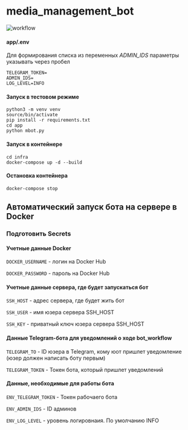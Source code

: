 # media_management_bot

![workflow](https://github.com/cianoid/media_management_bot/actions/workflows/bot_workflow.yml/badge.svg)


#### app/.env

Для формирования списка из переменных *ADMIN_IDS* параметры указывать через пробел 

```
TELEGRAM_TOKEN=
ADMIN_IDS=
LOG_LEVEL=INFO
```


#### Запуск в тестовом режиме

```
python3 -m venv venv
source/bin/activate
pip install -r requirements.txt
cd app
python mbot.py
```

#### Запуск в контейнере

```
cd infra
docker-compose up -d --build
```

#### Остановка контейнера

```
docker-compose stop
```


## Автоматический запуск бота на сервере в Docker

### Подготовить Secrets

#### Учетные данные Docker

```DOCKER_USERNAME``` - логин на Docker Hub

```DOCKER_PASSWORD``` - пароль на Docker Hub

#### Учетные данные сервера, где будет запускаться бот

```SSH_HOST``` - адрес сервера, где будет жить бот

```SSH_USER``` - имя юзера сервера SSH_HOST

```SSH_KEY``` - приватный ключ юзера сервера SSH_HOST


#### Данные Telegram-бота для уведомлений о ходе bot_workflow

```TELEGRAM_TO``` - ID юзера в Telegram, кому юот пришлет уведомление (юзер должен написать боту первым)

```TELEGRAM_TOKEN``` - Токен бота, который пришлет уведомлений

#### Данные, необходимые для работы бота

```ENV_TELEGRAM_TOKEN``` - Токен рабочаего бота

```ENV_ADMIN_IDS``` - ID админов 

```ENV_LOG_LEVEL``` - уровень логировнаия. По умолчанию INFO
